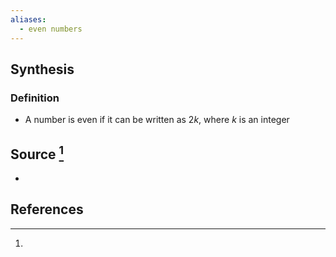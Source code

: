 ```yaml
---
aliases:
  - even numbers
---
```

## Synthesis
### Definition
- A number is even if it can be written as $2k$, where $k$ is an integer
## Source [^1]
- 
## References

[^1]: 